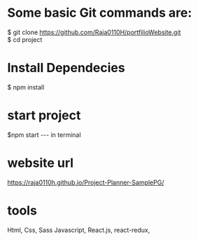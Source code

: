 # Some basic Git commands are:

$ git clone https://github.com/Raja0110H/portfilioWebsite.git      
$ cd project 

# Install  Dependecies

$ npm install

# start project 
$npm start --- in terminal
  
# website url  
https://raja0110h.github.io/Project-Planner-SamplePG/

# tools

Html,
Css,
Sass
Javascript,
React.js,
react-redux,

